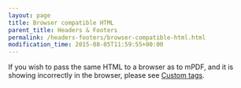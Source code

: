 ```yaml
---
layout: page
title: Browser compatible HTML
parent_title: Headers & Footers
permalink: /headers-footers/browser-compatible-html.html
modification_time: 2015-08-05T11:59:55+00:00
---
```


<p>If you wish to pass the same HTML to a browser as to mPDF, and it is showing incorrectly in the browser, please see <a href="{{ "/html-support/custom-html-tags.html" | prepend: site.baseurl }}">Custom tags</a>.</p>
